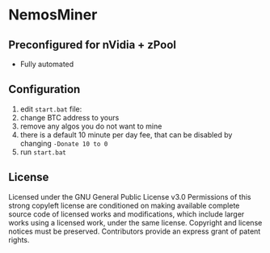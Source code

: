 # NemosMiner

## Preconfigured for nVidia + zPool

- Fully automated

## Configuration

1. edit `start.bat` file:
2. change BTC address to yours
3. remove any algos you do not want to mine
4. there is a default 10 minute per day fee, that can be disabled by changing `-Donate 10 to 0`
5. run `start.bat`

## License
Licensed under the GNU General Public License v3.0
Permissions of this strong copyleft license are conditioned on making available complete source code of licensed works and modifications, which include larger works using a licensed work, under the same license. Copyright and license notices must be preserved. Contributors provide an express grant of patent rights.